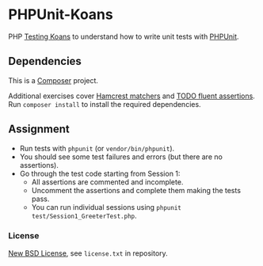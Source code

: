 # PHPUnit-Koans #

PHP [Testing Koans](http://blog.code-cop.org/2015/12/testing-koans.html) to understand how to write unit tests with [PHPUnit](https://phpunit.de/).

## Dependencies ##

This is a [Composer](https://getcomposer.org/) project.

Additional exercises cover [Hamcrest matchers](https://github.com/hamcrest/hamcrest-php) and
[TODO fluent assertions](https://github.com/TODO).
Run `composer install` to install the required dependencies.

## Assignment ##

* Run tests with `phpunit` (or `vendor/bin/phpunit`).
* You should see some test failures and errors (but there are no assertions).
* Go through the test code starting from Session 1:
    * All assertions are commented and incomplete.
    * Uncomment the assertions and complete them making the tests pass.
    * You can run individual sessions using `phpunit test/Session1_GreeterTest.php`.

### License ###
[New BSD License](http://opensource.org/licenses/bsd-license.php), see `license.txt` in repository.
